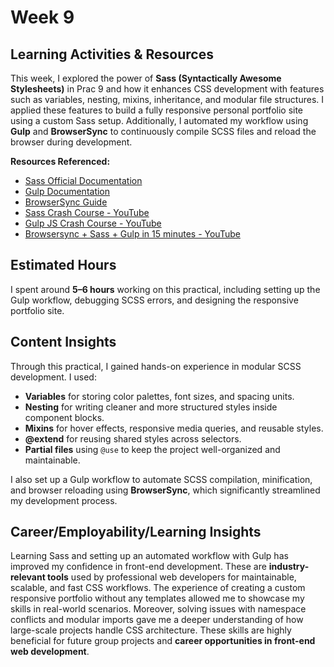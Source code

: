 # Week 9

## Learning Activities & Resources
This week, I explored the power of **Sass (Syntactically Awesome Stylesheets)** in Prac 9 and how it enhances CSS development with features such as variables, nesting, mixins, inheritance, and modular file structures. I applied these features to build a fully responsive personal portfolio site using a custom Sass setup. Additionally, I automated my workflow using **Gulp** and **BrowserSync** to continuously compile SCSS files and reload the browser during development.

**Resources Referenced:**
- [Sass Official Documentation](https://sass-lang.com/guide)
- [Gulp Documentation](https://gulpjs.com/)
- [BrowserSync Guide](https://browsersync.io/docs)
- [Sass Crash Course - YouTube](https://www.youtube.com/watch?v=nu5mdN2JIwM)
- [Gulp JS Crash Course - YouTube](https://www.youtube.com/watch?v=1rw9MfIleEg)
- [Browsersync + Sass + Gulp in 15 minutes - YouTube](https://www.youtube.com/watch?v=q0E1hbcj-NI)

## Estimated Hours
I spent around **5–6 hours** working on this practical, including setting up the Gulp workflow, debugging SCSS errors, and designing the responsive portfolio site.

## Content Insights
Through this practical, I gained hands-on experience in modular SCSS development. I used:
- **Variables** for storing color palettes, font sizes, and spacing units.
- **Nesting** for writing cleaner and more structured styles inside component blocks.
- **Mixins** for hover effects, responsive media queries, and reusable styles.
- **@extend** for reusing shared styles across selectors.
- **Partial files** using `@use` to keep the project well-organized and maintainable.

I also set up a Gulp workflow to automate SCSS compilation, minification, and browser reloading using **BrowserSync**, which significantly streamlined my development process.

## Career/Employability/Learning Insights
Learning Sass and setting up an automated workflow with Gulp has improved my confidence in front-end development. These are **industry-relevant tools** used by professional web developers for maintainable, scalable, and fast CSS workflows. The experience of creating a custom responsive portfolio without any templates allowed me to showcase my skills in real-world scenarios. Moreover, solving issues with namespace conflicts and modular imports gave me a deeper understanding of how large-scale projects handle CSS architecture. These skills are highly beneficial for future group projects and **career opportunities in front-end web development**.
